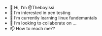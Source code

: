 - 👋 Hi, I’m @Theboyissi
- 👀 I’m interested in pen testing
- 🌱 I’m currently learning linux fundemantals
- 💞️ I’m looking to collaborate on ...
- 📫 How to reach me??

<!---
Theboyissi/Theboyissi is a ✨ special ✨ repository because its `README.md` (this file) appears on your GitHub profile.
You can click the Preview link to take a look at your changes.
--->
